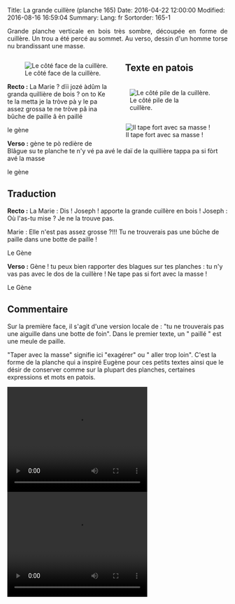 Title: La grande cuillère (planche 165)
Date: 2016-04-22 12:00:00
Modified: 2016-08-16 16:59:04
Summary: 
Lang: fr
Sortorder: 165-1

<p style="text-align:justify;">Grande planche verticale en bois très sombre, découpée en forme de cuillère.  Un trou a été percé au sommet. Au verso, dessin d'un homme torse nu brandissant une masse.


<figure class="image-block" style="float: left;">
  <img alt="Le côté face de la cuillère." src="{static}/images/planche_165_recto-2.png">
  <figcaption style="max-width: 185px">Le côté face de la cuillère.</figcaption>
</figure>


<figure class="image-block" style="float: right;">
  <img alt="Le côté pile de la cuillère." src="{static}/images/planche_165_verso.png">
  <figcaption style="max-width: 162px">Le côté pile de la cuillère.</figcaption>
</figure>

<figure class="image-block" style="float: right;">
  <img alt="Il tape fort avec sa masse !" src="{static}/images/planche_165_verso_detail_dessin.png">
  <figcaption style="max-width: 190px">Il tape fort avec sa masse !</figcaption>
</figure>

## Texte en patois
**Recto :** La  Marie ?  dïi jozé àdûm la granda quillière de bois ?  on to Ke te la metta  je la tròve pà  y le  pa assez grossa te ne tròve pâ ina bûche de paille â èn paillé

le gène

**Verso :** gène te pò redière de Blâgue su te planche te n'y vé pa avé le daï de la quillière     tappa pa si fòrt avé la masse

le gène

## Traduction
**Recto :** La Marie :  Dis ! Joseph ! apporte la grande cuillère en bois !
Joseph :   Où l'as-tu mise ? Je ne la trouve pas.

Marie :  Elle n'est pas assez grosse ?!!!  Tu ne trouverais pas une bûche de paille dans une botte de paille !

Le Gène

**Verso :** Gène ! tu peux bien rapporter des blagues sur tes planches : tu n'y vas pas avec le dos de la cuillère !
Ne tape pas si fort avec la masse !

Le Gène

## Commentaire
Sur la première face, il s'agit d'une version locale de : "tu ne trouverais pas une aiguille dans une botte de foin".
Dans le premier texte, un " paillé " est une meule de paille.

"Taper avec la masse" signifie ici "exagérer" ou " aller trop loin".
C'est la forme de la planche qui a inspiré Eugène pour ces petits textes ainsi que le désir de conserver comme sur la plupart des planches, certaines expressions et mots en patois.



<video width="320" height="240" controls>
  <source src="https://d1njpgd0ygatdn.cloudfront.net/video_165.mp4" type="video/mp4">
</video>

<video width="320" height="240" controls>
  <source src="https://d1njpgd0ygatdn.cloudfront.net/video_165bis.mp4" type="video/mp4">
</video>

